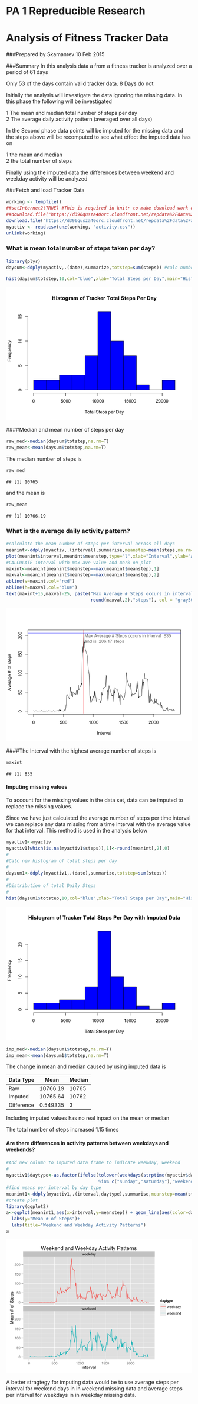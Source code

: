 # PA 1 Repreducible Research
Analysis of Fitness Tracker Data
================================

###Prepared by Skamanrev 10 Feb 2015

###Summary
In this analysis data a from a fitness tracker is analyzed over a period of 61 days

Only 53 of the days contain valid tracker data. 8 Days do not

Initially the analysis will investigate the  data ignoring the missing data. 
In this phase the following will be investigated

1 The mean and median total number of steps per day  
2 The average daily activity pattern (averaged over all days)

In the Second phase data points will be imputed for the missing data and the steps above will 
be recomputed to see what effect the imputed data has on 

1 the mean and median  
2 the total number of steps

Finally using the imputed data the differences between weekend and weekday activity will be analyzed 

###Fetch and load Tracker Data

```r
working <- tempfile()
##setInternet2(TRUE) #This is required in knitr to make download work on Windows ->source stackoverflow
##download.file("https://d396qusza40orc.cloudfront.net/repdata%2Fdata%2Factivity.zip",working)
download.file("https://d396qusza40orc.cloudfront.net/repdata%2Fdata%2Factivity.zip",working,method="curl") ##This for macs
myactiv <- read.csv(unz(working, "activity.csv"))
unlink(working)
```
### What is mean total number of steps taken per day?

```r
library(plyr)
daysum<-ddply(myactiv,.(date),summarize,totstep=sum(steps)) #calc number or steps per day
```


```r
hist(daysum$totstep,10,col="blue",xlab="Total Steps per Day",main="Histogram of Tracker Total Steps Per Day")
```

![](PA1_template_files/figure-html/dailysteps-1.png) 

####Median and mean number of steps per day

```r
raw_med<-median(daysum$totstep,na.rm=T)
raw_mean<-mean(daysum$totstep,na.rm=T)
```

The median number of steps is

```r
raw_med
```

```
## [1] 10765
```
and the mean is

```r
raw_mean
```

```
## [1] 10766.19
```

### What is the average daily activity pattern?  

```r
#calculate the mean number of steps per interval across all days
meanint<-ddply(myactiv,.(interval),summarise,meanstep=mean(steps,na.rm=T)) 
plot(meanint$interval,meanint$meanstep,type="l",xlab="Interval",ylab="Average # of steps")
#CALCULATE interval with max ave value and mark on plot
maxint<-meanint[meanint$meanstep==max(meanint$meanstep),1]
maxval<-meanint[meanint$meanstep==max(meanint$meanstep),2]
abline(v=maxint,col="red")
abline(h=maxval,col="blue")
text(maxint+15,maxval-25, paste("Max Average # Steps occurs in interval ",maxint," \nand is ", 
                                round(maxval,2),"steps"), col = "gray50", adj = c(0, 0))
```

![](PA1_template_files/figure-html/unnamed-chunk-6-1.png) 

####The Interval with the highest average number of steps is

```r
maxint
```

```
## [1] 835
```

#### Imputing missing values

To account for the missing values in the data set, data can be imputed to replace the missing values.  

Since we have just calculated the average number of steps per time interval we can replace any data missing from a time interval
with the average value for that interval. This method is used in the analysis below


```r
myactiv1<-myactiv
myactiv1[which(is.na(myactiv1$steps)),1]<-round(meanint[,2],0)
#
#Calc new histogram of total steps per day
#
daysum1<-ddply(myactiv1,.(date),summarize,totstep=sum(steps))
#
#Distribution of total Daily Steps
#
hist(daysum1$totstep,10,col="blue",xlab="Total Steps per Day",main="Histogram of Tracker Total Steps Per Day with Imputed Data")
```

![](PA1_template_files/figure-html/imputed_graph-1.png) 

```r
imp_med<-median(daysum1$totstep,na.rm=T)
imp_mean<-mean(daysum1$totstep,na.rm=T)
```

The change in mean and median caused by using imputed data is 

Data Type     | Mean         |Median      |
------------- | -------------|------------|
Raw           |10766.19|10765 |   
Imputed       |10765.64 |10762|
Difference    |0.549335|3|

Including imputed values has no real inpact on the mean or median

The total number of steps increased 1.15 times

#### Are there differences in activity patterns between weekdays and weekends?


```r
#Add new column to imputed data frame to indicate weekday, weekend
#
myactiv1$daytype<-as.factor(ifelse(tolower(weekdays(strptime(myactiv$date,format="%Y-%m-%d")))
                                   %in% c("sunday","saturday"),"weekend","weekday"))
#find means per interval by day type
meanint1<-ddply(myactiv1,.(interval,daytype),summarise,meanstep=mean(steps))
#create plot
library(ggplot2)
a<-ggplot(meanint1,aes(x=interval,y=meanstep)) + geom_line(aes(color=daytype))+facet_wrap(~daytype,nrow=2,ncol=1)+
  labs(y="Mean # of Steps")+
  labs(title="Weekend and Weekday Activity Patterns")
a
```

![](PA1_template_files/figure-html/weekdays-1.png) 

A better stragtegy for imputing data would be to use average steps per interval for weekend days in in weekend missing data and 
average steps per interval for weekdays in in weekday missing data.
